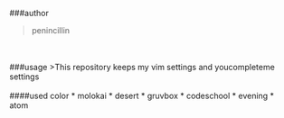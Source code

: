 ###author
>penincillin
<br>
<br>
###usage
>This repository keeps my vim settings and youcompleteme settings
<br>
<br>
####used color
* molokai
* desert
* gruvbox
* codeschool
* evening
* atom

